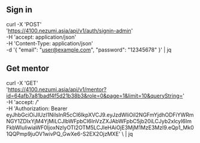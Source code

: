 ## Sign in

curl -X 'POST' \
 'https://4100.nezumi.asia/api/v1/auth/signin-admin' \
 -H 'accept: application/json' \
 -H 'Content-Type: application/json' \
 -d '{
"email": "user@example.com",
"password": "12345678"
}' | jq

## Get mentor

curl -X 'GET' \
 'https://4100.nezumi.asia/api/v1/mentor?id=64afb7a81badf4f5d21b38b3&role=0&page=1&limit=10&queryString=' \
 -H 'accept: _/_' \
 -H 'Authorization: Bearer eyJhbGciOiJIUzI1NiIsInR5cCI6IkpXVCJ9.eyJzdWIiOiI2NGFmYjdhODFiYWRmNGY1ZDIxYjM4YjMiLCJlbWFpbCI6InVzZXJAbWFpbC5jb20iLCJyb2xlcyI6ImFkbWluIiwiaWF0IjoxNzIyOTI2OTM5LCJleHAiOjE3MjM1MzE3Mzl9.eQp1_Mk01QQPmp9juOV1wivPQ_GwXe6-S2EX2OjzMXE' \ | jq

